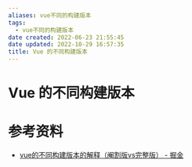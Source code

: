 ```yaml
---
aliases: vue不同的构建版本
tags:
  - vue不同的构建版本
date created: 2022-06-23 21:55:45
date updated: 2022-10-29 16:57:35
title: Vue 的不同构建版本
---
```


# Vue 的不同构建版本

# 参考资料

- [vue的不同构建版本的解释（阉割版vs完整版） - 掘金](https://juejin.cn/post/7043991342166310942)
